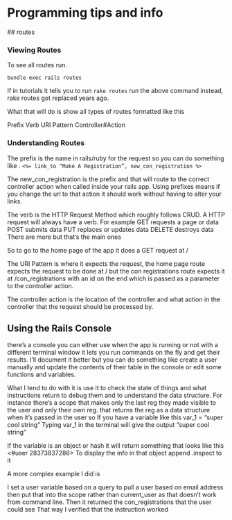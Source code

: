 # Programming tips and info

## routes

### Viewing Routes

To see all routes run.

`bundle exec rails routes`

If in tutorials it tells you to run `rake routes` run the above command instead, rake routes got replaced years ago.

What that will do is show all types of routes formatted like this

Prefix    Verb     URI Pattern           Controller#Action


### Understanding Routes
The prefix is the name in rails/ruby for the request so you can do something like .
`<%= link_to “Make A Registration”, new_con_registration %>`

The new_con_registration is the prefix and that will route to the correct controller action when called inside your rails app.
Using prefixes means if you change the url to that action it should work without having to alter your links.

The verb is the HTTP Request Method which roughly follows CRUD.
A HTTP request will always have a verb.
For example
GET requests a page or data
POST submits data
PUT replaces or updates data
DELETE destroys data
There are more but that’s the main ones

So to go to the home page of the app it does a GET request at /

The URI Pattern is where it expects the request, the home page route expects the request to be done at / but the con registrations route expects it at /con_registrations with an id on the end which is passed as a parameter to the controller action.

The controller action is the location of the controller and what action in the controller that the request should be processed by.

## Using the Rails Console
there’s a console you can either use when the app is running or not with a different terminal window it lets you run commands on the fly and get their results.
I’ll document it better but you can do something like create a user manually and update the contents of their table in the console or edit some functions and variables.

What I tend to do with it is use it to check the state of things and what instructions return to debug them and to understand the data structure. For instance there’s a scope that makes only the last reg they made visible to the user and only their own reg. that returns the reg as a data structure when it’s passed in the user so
If you have a variable like this
var_1 = “super cool string”
Typing
var_1 in the terminal will give the output
“super cool string”

If the variable is an object or hash it will return something that looks like this <#user 28373837286>
To display the info in that object append .inspect to it

A more complex example I did is

I set a user variable based on a query to pull a user based on email address then put that into the scope rather than current_user as that doesn’t work from command line.
Then it returned the con_registrations that the user could see
That way I verified that the instruction worked